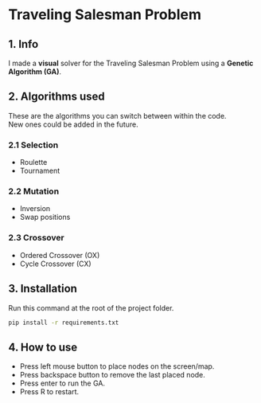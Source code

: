 # Traveling Salesman Problem

## 1. Info
I made a **visual** solver for the Traveling Salesman Problem using a **Genetic Algorithm (GA)**.

## 2. Algorithms used
These are the algorithms you can switch between within the code.  
New ones could be added in the future.
### 2.1 Selection
- Roulette
- Tournament
### 2.2 Mutation
- Inversion
- Swap positions
### 2.3 Crossover
- Ordered Crossover (OX)
- Cycle Crossover (CX)

## 3. Installation
Run this command at the root of the project folder.

```bash
pip install -r requirements.txt
```
## 4. How to use
- Press left mouse button to place nodes on the screen/map.  
- Press backspace button to remove the last placed node.
- Press enter to run the GA.
- Press R to restart.

